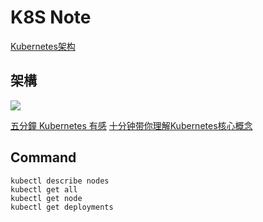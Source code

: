 K8S Note
=======


[Kubernetes架构](https://jimmysong.io/kubernetes-handbook/concepts/)

架構
----------

![](https://jimmysong.io/kubernetes-handbook/images/architecture.png)

[五分鐘 Kubernetes 有感](https://medium.com/@evenchange4/%E4%BA%94%E5%88%86%E9%90%98-kubernetes-%E6%9C%89%E6%84%9F-e51f093cb10b)
[十分钟带你理解Kubernetes核心概念](http://dockone.io/article/932)


Command
----------

```
kubectl describe nodes
kubectl get all
kubectl get node
kubectl get deployments
```

